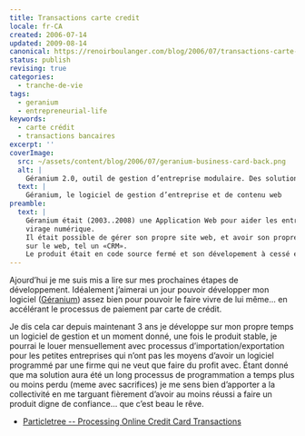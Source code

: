 ```yaml
---
title: Transactions carte credit
locale: fr-CA
created: 2006-07-14
updated: 2009-08-14
canonical: https://renoirboulanger.com/blog/2006/07/transactions-carte-credit/
status: publish
revising: true
categories:
  - tranche-de-vie
tags:
  - geranium
  - entrepreneurial-life
keywords:
  - carte crédit
  - transactions bancaires
excerpt: ''
coverImage:
  src: ~/assets/content/blog/2006/07/geranium-business-card-back.png
  alt: |
    Géranium 2.0, outil de gestion d’entreprise modulaire. Des solutions de gestion web intégrées.
  text: |
    Géranium, le logiciel de gestion d’entreprise et de contenu web
preamble:
  text: |
    Géranium était (2003..2008) une Application Web pour aider les entreprises à faire le
    virage numérique.
    Il était possible de gérer son propre site web, et avoir son propre «rolodex» de contacts
    sur le web, tel un «CRM».
    Le produit était en code source fermé et son dévelopement à cessé en 2008.
---
```


Ajourd’hui je me suis mis a lire sur mes prochaines étapes de développement.
Idéalement j’aimerai un jour pouvoir développer mon logiciel
([Géranium][geranium]) assez bien pour pouvoir le faire vivre de lui même... en
accélérant le processus de paiement par carte de crédit.

Je dis cela car depuis maintenant 3 ans je développe sur mon propre temps un
logiciel de gestion et un moment donné, une fois le produit stable, je pourrai
le louer mensuellement avec processus d’importation/exportation pour les petites
entreprises qui n’ont pas les moyens d’avoir un logiciel programmé par une firme
qui ne veut que faire du profit avec. Étant donné que ma solution aura été un
long processus de programmation a temps plus ou moins perdu (meme avec
sacrifices) je me sens bien d’apporter a la collectivité en me targuant
fièrement d’avoir au moins réussi a faire un produit digne de confiance... que
c’est beau le rêve.

- [Particletree -- Processing Online Credit Card Transactions][0]

[0]:
  http://particletree.com/notebook/processing-online-credit-card-transactions/#more
[geranium]: /blog/tag/geranium
